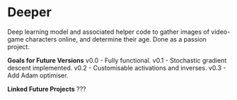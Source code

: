 # Deeper
Deep learning model and associated helper code to gather images of video-game characters online, and determine their age. Done as a passion project.

**Goals for Future Versions**
v0.0 - Fully functional.
v0.1 - Stochastic gradient descent implemented.
v0.2 - Customisable activations and inverses.
v0.3 - Add Adam optimiser.

**Linked Future Projects**
???
